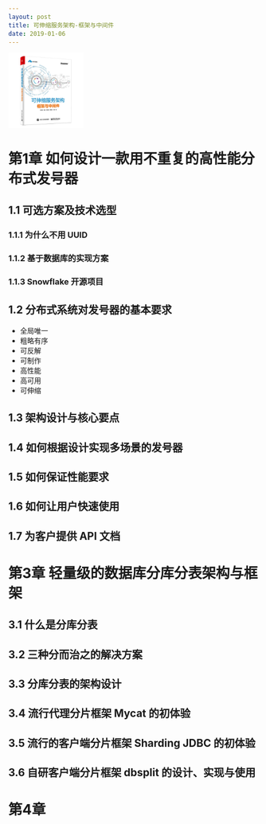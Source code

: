 ```yaml
---
layout: post
title: 可伸缩服务架构-框架与中间件
date: 2019-01-06
---
```


<img src="705c135f-df1f-485b-b3ea-29b8ee647f62.jpg" width="30%" height="30%" alt="" align=center />

<!-- toc -->

# 第1章 如何设计一款用不重复的高性能分布式发号器

## 1.1 可选方案及技术选型

### 1.1.1 为什么不用 UUID

### 1.1.2 基于数据库的实现方案

### 1.1.3 Snowflake 开源项目

## 1.2 分布式系统对发号器的基本要求

- 全局唯一
- 粗略有序
- 可反解
- 可制作
- 高性能
- 高可用
- 可伸缩

## 1.3 架构设计与核心要点

## 1.4 如何根据设计实现多场景的发号器

## 1.5 如何保证性能要求

## 1.6 如何让用户快速使用

## 1.7 为客户提供 API 文档

# 第3章 轻量级的数据库分库分表架构与框架

## 3.1 什么是分库分表

## 3.2 三种分而治之的解决方案

## 3.3 分库分表的架构设计

## 3.4 流行代理分片框架 Mycat 的初体验

## 3.5 流行的客户端分片框架 Sharding JDBC 的初体验

## 3.6 自研客户端分片框架 dbsplit 的设计、实现与使用

# 第4章 